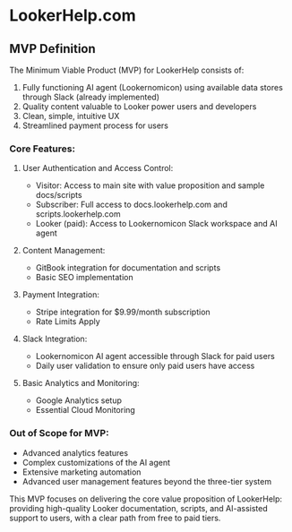 # LookerHelp.com

## MVP Definition

The Minimum Viable Product (MVP) for LookerHelp consists of:

1. Fully functioning AI agent (Lookernomicon) using available data stores through Slack (already implemented)
2. Quality content valuable to Looker power users and developers
3. Clean, simple, intuitive UX
4. Streamlined payment process for users

### Core Features:
1. User Authentication and Access Control:
   - Visitor: Access to main site with value proposition and sample docs/scripts
   - Subscriber: Full access to docs.lookerhelp.com and scripts.lookerhelp.com
   - Looker (paid): Access to Lookernomicon Slack workspace and AI agent

2. Content Management:
   - GitBook integration for documentation and scripts
   - Basic SEO implementation

3. Payment Integration:
   - Stripe integration for $9.99/month subscription
   - Rate Limits Apply

4. Slack Integration:
   - Lookernomicon AI agent accessible through Slack for paid users
   - Daily user validation to ensure only paid users have access

5. Basic Analytics and Monitoring:
   - Google Analytics setup
   - Essential Cloud Monitoring

### Out of Scope for MVP:

- Advanced analytics features
- Complex customizations of the AI agent
- Extensive marketing automation
- Advanced user management features beyond the three-tier system

This MVP focuses on delivering the core value proposition of LookerHelp: providing high-quality Looker documentation, scripts, and AI-assisted support to users, with a clear path from free to paid tiers.
